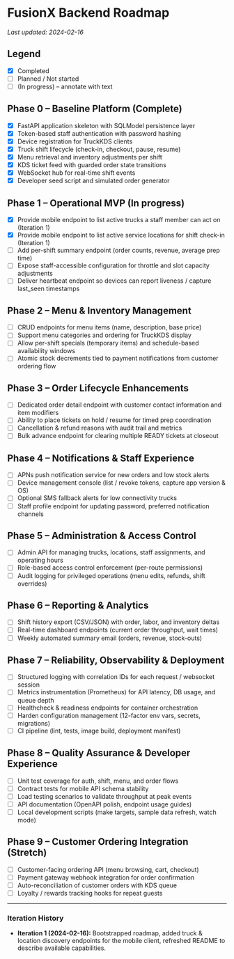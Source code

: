 # FusionX Backend Roadmap

_Last updated: 2024-02-16_

## Legend
- [x] Completed
- [ ] Planned / Not started
- [ ] (In progress) – annotate with text

## Phase 0 – Baseline Platform (Complete)
- [x] FastAPI application skeleton with SQLModel persistence layer
- [x] Token-based staff authentication with password hashing
- [x] Device registration for TruckKDS clients
- [x] Truck shift lifecycle (check-in, checkout, pause, resume)
- [x] Menu retrieval and inventory adjustments per shift
- [x] KDS ticket feed with guarded order state transitions
- [x] WebSocket hub for real-time shift events
- [x] Developer seed script and simulated order generator

## Phase 1 – Operational MVP (In progress)
- [x] Provide mobile endpoint to list active trucks a staff member can act on (Iteration 1)
- [x] Provide mobile endpoint to list active service locations for shift check-in (Iteration 1)
- [ ] Add per-shift summary endpoint (order counts, revenue, average prep time)
- [ ] Expose staff-accessible configuration for throttle and slot capacity adjustments
- [ ] Deliver heartbeat endpoint so devices can report liveness / capture last_seen timestamps

## Phase 2 – Menu & Inventory Management
- [ ] CRUD endpoints for menu items (name, description, base price)
- [ ] Support menu categories and ordering for TruckKDS display
- [ ] Allow per-shift specials (temporary items) and schedule-based availability windows
- [ ] Atomic stock decrements tied to payment notifications from customer ordering flow

## Phase 3 – Order Lifecycle Enhancements
- [ ] Dedicated order detail endpoint with customer contact information and item modifiers
- [ ] Ability to place tickets on hold / resume for timed prep coordination
- [ ] Cancellation & refund reasons with audit trail and metrics
- [ ] Bulk advance endpoint for clearing multiple READY tickets at closeout

## Phase 4 – Notifications & Staff Experience
- [ ] APNs push notification service for new orders and low stock alerts
- [ ] Device management console (list / revoke tokens, capture app version & OS)
- [ ] Optional SMS fallback alerts for low connectivity trucks
- [ ] Staff profile endpoint for updating password, preferred notification channels

## Phase 5 – Administration & Access Control
- [ ] Admin API for managing trucks, locations, staff assignments, and operating hours
- [ ] Role-based access control enforcement (per-route permissions)
- [ ] Audit logging for privileged operations (menu edits, refunds, shift overrides)

## Phase 6 – Reporting & Analytics
- [ ] Shift history export (CSV/JSON) with order, labor, and inventory deltas
- [ ] Real-time dashboard endpoints (current order throughput, wait times)
- [ ] Weekly automated summary email (orders, revenue, stock-outs)

## Phase 7 – Reliability, Observability & Deployment
- [ ] Structured logging with correlation IDs for each request / websocket session
- [ ] Metrics instrumentation (Prometheus) for API latency, DB usage, and queue depth
- [ ] Healthcheck & readiness endpoints for container orchestration
- [ ] Harden configuration management (12-factor env vars, secrets, migrations)
- [ ] CI pipeline (lint, tests, image build, deployment manifest)

## Phase 8 – Quality Assurance & Developer Experience
- [ ] Unit test coverage for auth, shift, menu, and order flows
- [ ] Contract tests for mobile API schema stability
- [ ] Load testing scenarios to validate throughput at peak events
- [ ] API documentation (OpenAPI polish, endpoint usage guides)
- [ ] Local development scripts (make targets, sample data refresh, watch mode)

## Phase 9 – Customer Ordering Integration (Stretch)
- [ ] Customer-facing ordering API (menu browsing, cart, checkout)
- [ ] Payment gateway webhook integration for order confirmation
- [ ] Auto-reconciliation of customer orders with KDS queue
- [ ] Loyalty / rewards tracking hooks for repeat guests

---

### Iteration History
- **Iteration 1 (2024-02-16):** Bootstrapped roadmap, added truck & location discovery endpoints for the mobile client, refreshed README to describe available capabilities.
